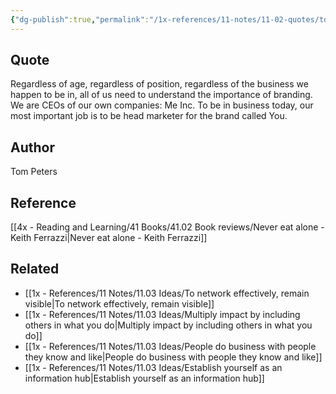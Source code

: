 ```yaml
---
{"dg-publish":true,"permalink":"/1x-references/11-notes/11-02-quotes/to-be-in-business-today-our-most-important-job-is-to-be-head-marketer-for-the-brand-called-you-tom-peters/","title":"To be in business today, our most important job is to be head marketer for the brand called You - Tom Peters","created":"2025-03-16T21:30:59.059+03:00","updated":"2025-04-10T10:33:00.457+03:00"}
---
```



## Quote
Regardless of age, regardless of position, regardless of the business we happen to be in, all of us need to understand the importance of branding. We are CEOs of our own companies: Me Inc. To be in business today, our most important job is to be head marketer for the brand called You.

## Author
Tom Peters

## Reference
[[4x - Reading and Learning/41 Books/41.02 Book reviews/Never eat alone - Keith Ferrazzi\|Never eat alone - Keith Ferrazzi]]

## Related
- [[1x - References/11 Notes/11.03 Ideas/To network effectively, remain visible\|To network effectively, remain visible]]
- [[1x - References/11 Notes/11.03 Ideas/Multiply impact by including others in what you do\|Multiply impact by including others in what you do]]
- [[1x - References/11 Notes/11.03 Ideas/People do business with people they know and like\|People do business with people they know and like]]
- [[1x - References/11 Notes/11.03 Ideas/Establish yourself as an information hub\|Establish yourself as an information hub]]